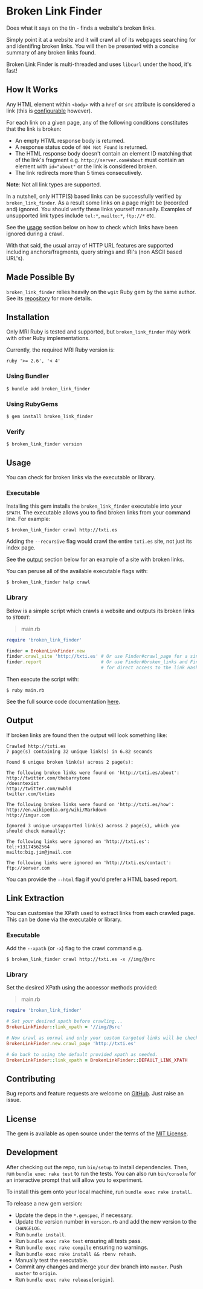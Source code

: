 # Broken Link Finder

Does what it says on the tin - finds a website's broken links.

Simply point it at a website and it will crawl all of its webpages searching for and identifing broken links. You will then be presented with a concise summary of any broken links found.

Broken Link Finder is multi-threaded and uses `libcurl` under the hood, it's fast!

## How It Works

Any HTML element within `<body>` with a `href` or `src` attribute is considered a link (this is [configurable](#Link-Extraction) however).

For each link on a given page, any of the following conditions constitutes that the link is broken:

- An empty HTML response body is returned.
- A response status code of `404 Not Found` is returned.
- The HTML response body doesn't contain an element ID matching that of the link's fragment e.g. `http://server.com#about` must contain an element with `id="about"` or the link is considered broken.
- The link redirects more than 5 times consecutively.

**Note**: Not all link types are supported.

In a nutshell, only HTTP(S) based links can be successfully verified by `broken_link_finder`. As a result some links on a page might be (recorded and) ignored. You should verify these links yourself manually. Examples of unsupported link types include `tel:*`, `mailto:*`, `ftp://*` etc.

See the [usage](#Usage) section below on how to check which links have been ignored during a crawl.

With that said, the usual array of HTTP URL features are supported including anchors/fragments, query strings and IRI's (non ASCII based URL's).

## Made Possible By

`broken_link_finder` relies heavily on the `wgit` Ruby gem by the same author. See its [repository](https://github.com/michaeltelford/wgit) for more details.

## Installation

Only MRI Ruby is tested and supported, but `broken_link_finder` may work with other Ruby implementations.

Currently, the required MRI Ruby version is:

`ruby '>= 2.6', '< 4'`

### Using Bundler

    $ bundle add broken_link_finder

### Using RubyGems

    $ gem install broken_link_finder

### Verify

    $ broken_link_finder version

## Usage

You can check for broken links via the executable or library.

### Executable

Installing this gem installs the `broken_link_finder` executable into your `$PATH`. The executable allows you to find broken links from your command line. For example:

    $ broken_link_finder crawl http://txti.es

Adding the `--recursive` flag would crawl the entire `txti.es` site, not just its index page.

See the [output](#Output) section below for an example of a site with broken links.

You can peruse all of the available executable flags with:

    $ broken_link_finder help crawl

### Library

Below is a simple script which crawls a website and outputs its broken links to `STDOUT`:

> main.rb

```ruby
require 'broken_link_finder'

finder = BrokenLinkFinder.new
finder.crawl_site 'http://txti.es' # Or use Finder#crawl_page for a single webpage.
finder.report                      # Or use Finder#broken_links and Finder#ignored_links
                                   # for direct access to the link Hashes.
```

Then execute the script with:

    $ ruby main.rb

See the full source code documentation [here](https://www.rubydoc.info/gems/broken_link_finder).

## Output

If broken links are found then the output will look something like:

```text
Crawled http://txti.es
7 page(s) containing 32 unique link(s) in 6.82 seconds

Found 6 unique broken link(s) across 2 page(s):

The following broken links were found on 'http://txti.es/about':
http://twitter.com/thebarrytone
/doesntexist
http://twitter.com/nwbld
twitter.com/txties

The following broken links were found on 'http://txti.es/how':
http://en.wikipedia.org/wiki/Markdown
http://imgur.com

Ignored 3 unique unsupported link(s) across 2 page(s), which you should check manually:

The following links were ignored on 'http://txti.es':
tel:+13174562564
mailto:big.jim@jmail.com

The following links were ignored on 'http://txti.es/contact':
ftp://server.com
```

You can provide the `--html` flag if you'd prefer a HTML based report.

## Link Extraction

You can customise the XPath used to extract links from each crawled page. This can be done via the executable or library.

### Executable

Add the `--xpath` (or `-x`) flag to the crawl command e.g.

    $ broken_link_finder crawl http://txti.es -x //img/@src

### Library

Set the desired XPath using the accessor methods provided:

> main.rb

```ruby
require 'broken_link_finder'

# Set your desired xpath before crawling...
BrokenLinkFinder::link_xpath = '//img/@src'

# Now crawl as normal and only your custom targeted links will be checked.
BrokenLinkFinder.new.crawl_page 'http://txti.es'

# Go back to using the default provided xpath as needed.
BrokenLinkFinder::link_xpath = BrokenLinkFinder::DEFAULT_LINK_XPATH
```

## Contributing

Bug reports and feature requests are welcome on [GitHub](https://github.com/michaeltelford/broken-link-finder). Just raise an issue.

## License

The gem is available as open source under the terms of the [MIT License](http://opensource.org/licenses/MIT).

## Development

After checking out the repo, run `bin/setup` to install dependencies. Then, run `bundle exec rake test` to run the tests. You can also run `bin/console` for an interactive prompt that will allow you to experiment.

To install this gem onto your local machine, run `bundle exec rake install`.

To release a new gem version:
- Update the deps in the `*.gemspec`, if necessary.
- Update the version number in `version.rb` and add the new version to the `CHANGELOG`.
- Run `bundle install`.
- Run `bundle exec rake test` ensuring all tests pass.
- Run `bundle exec rake compile` ensuring no warnings.
- Run `bundle exec rake install && rbenv rehash`.
- Manually test the executable.
- Commit any changes and merge your dev branch into `master`. Push `master` to `origin`.
- Run `bundle exec rake release[origin]`.
